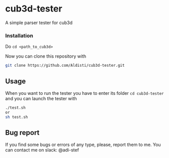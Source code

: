 # cub3d-tester
A simple parser tester for cub3d

### Installation

Do ```cd <path_to_cub3d>```

Now you can clone this repository with

```bash
git clone https://github.com/Aldisti/cub3d-tester.git
```

## Usage

When you want to run the tester you have to enter its folder ```cd cub3d-tester```
and you can launch the tester with
```bash
./test.sh
or
sh test.sh
```

## Bug report

If you find some bugs or errors of any type, please, report them to me. You can
contact me on slack: @adi-stef

